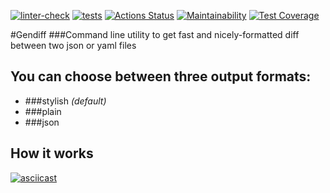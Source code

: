 [![linter-check](https://github.com/Polyrom/python-project-lvl2/actions/workflows/linter-check.yml/badge.svg)](https://github.com/Polyrom/python-project-lvl2/actions/workflows/linter-check.yml) [![tests](https://github.com/Polyrom/python-project-lvl2/actions/workflows/tests.yml/badge.svg)](https://github.com/Polyrom/python-project-lvl2/actions/workflows/tests.yml) [![Actions Status](https://github.com/Polyrom/python-project-lvl2/workflows/hexlet-check/badge.svg)](https://github.com/Polyrom/python-project-lvl2/actions) [![Maintainability](https://api.codeclimate.com/v1/badges/9b32813f01e693ec86b8/maintainability)](https://codeclimate.com/github/Polyrom/python-project-lvl2/maintainability) [![Test Coverage](https://api.codeclimate.com/v1/badges/9b32813f01e693ec86b8/test_coverage)](https://codeclimate.com/github/Polyrom/python-project-lvl2/test_coverage)

#Gendiff
###Command line utility to get fast and nicely-formatted diff between two json or yaml files

## You can choose between three output formats:
* ###stylish _(default)_
* ###plain
* ###json

## How it works
[![asciicast](https://asciinema.org/a/eqXcJLHfDn1sMt3kmp1OUHmFn.svg)](https://asciinema.org/a/eqXcJLHfDn1sMt3kmp1OUHmFn)